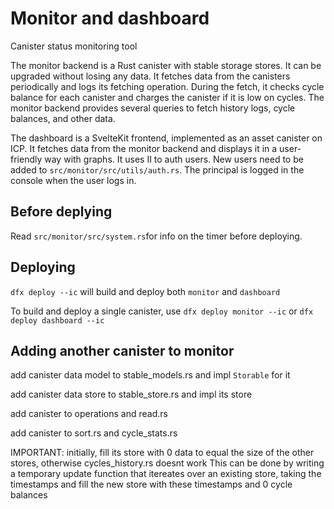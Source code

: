 # Monitor and dashboard

Canister status monitoring tool

The monitor backend is a Rust canister with stable storage stores. It can be upgraded without losing any data.
It fetches data from the canisters periodically and logs its fetching operation. During the fetch, it checks cycle balance for each canister and charges the canister if it is low on cycles.
The monitor backend provides several queries to fetch history logs, cycle balances, and other data.

The dashboard is a SvelteKit frontend, implemented as an asset canister on ICP. It fetches data from the monitor backend and displays it in a user-friendly way with graphs. It uses II to auth users. New users need to be added to `src/monitor/src/utils/auth.rs`. The principal is logged in the console when the user logs in.

## Before deplying

Read `src/monitor/src/system.rs`for info on the timer before deploying.

## Deploying

`dfx deploy --ic` will build and deploy both `monitor` and `dashboard`

To build and deploy a single canister, use `dfx deploy monitor --ic` or `dfx deploy dashboard --ic`

## Adding another canister to monitor

add canister data model to stable_models.rs and impl `Storable` for it

add canister data store to stable_store.rs and impl its store

add canister to operations and read.rs

add canister to sort.rs and cycle_stats.rs

IMPORTANT: initially, fill its store with 0 data to equal the size of the other stores, otherwise cycles_history.rs doesnt work
This can be done by writing a temporary update function that itereates over an existing store, taking the timestamps and fill the new store with these timestamps and 0 cycle balances
